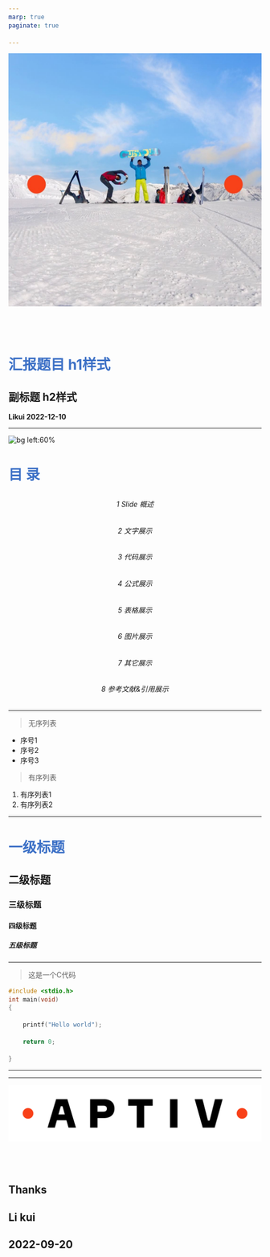 ```yaml
---
marp: true
paginate: true

---
```


<!--
_paginate: false
-->
![bg vertical w:1300px](images/bg1.jpg)
<br/>
<br/>
<br/>
<br/>
# 汇报题目 h1样式
## 副标题 h2样式
**Likui  2022-12-10**


---

<style scoped>
    section {
  text-align: center;
    }
    h1 {
        color: rgb(60, 112, 198);
        margin-bottom: 30px;
    }
    h6 {
        text-align: center;
    }

</style>
<!--
_paginate: false 
-->
![bg left:60% ](./images/bg3.jpg)

# 目 录

###### 1 Slide 概述
###### 2 文字展示
###### 3 代码展示
###### 4 公式展示
###### 5 表格展示
###### 6 图片展示
###### 7 其它展示
###### 8 参考文献&引用展示
 


---

<!--_header: 1.Slide 概述 -->

> 无序列表

* 序号1
* 序号2
* 序号3

> 有序列表

1. 有序列表1
2. 有序列表2




---

<!--_header: 2.文字展示 -->


# 一级标题

## 二级标题

### 三级标题

#### 四级标题

##### 五级标题


---

<!--_header: 3.代码展示 -->


> 这是一个C代码

```c
#include <stdio.h>
int main(void)
{

    printf("Hello world");

    return 0;

}

```


---

<!--_header: 4.公式展示 -->








---

<style scoped>
    section {
  text-align: center;
    }
</style>

![bg vertical w:400px ](./images/logo.png)
<br/>
<br/>
<br/>
<br/>
## Thanks
## Li kui
## 2022-09-20

